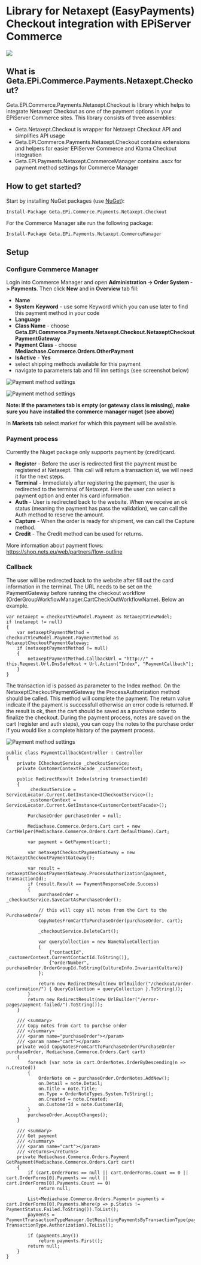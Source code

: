 Library for Netaxept (EasyPayments) Checkout integration with EPiServer Commerce
=============

![](http://tc.geta.no/app/rest/builds/buildType:(id:TeamFrederik_EPiCommercePaymentsKlarnaCheckout_Debug)/statusIcon)

## What is Geta.EPi.Commerce.Payments.Netaxept.Checkout?

Geta.EPi.Commerce.Payments.Netaxept.Checkout is library which helps to integrate Netaxept Checkout as one of the payment options in your EPiServer Commerce sites.
This library consists of three assemblies: 
* Geta.Netaxept.Checkout is wrapper for Netaxept Checkout API and simplifies API usage 
* Geta.EPi.Commerce.Payments.Netaxept.Checkout contains extensions and helpers for easier EPiServer Commerce and Klarna Checkout integration 
* Geta.EPi.Payments.Netaxept.CommerceManager contains .ascx for payment method settings for Commerce Manager

## How to get started?

Start by installing NuGet packages (use [NuGet](http://nuget.episerver.com/)):

    Install-Package Geta.EPi.Commerce.Payments.Netaxept.Checkout

For the Commerce Manager site run the following package:

    Install-Package Geta.EPi.Payments.Netaxept.CommerceManager

## Setup

### Configure Commerce Manager

Login into Commerce Manager and open **Administration -> Order System -> Payments**. Then click **New** and in **Overview** tab fill:

- **Name**
- **System Keyword** - use some Keyword which you can use later to find this payment method in your code
- **Language**
- **Class Name** - choose **Geta.EPi.Commerce.Payments.Netaxept.Checkout.NetaxeptCheckoutPaymentGateway**
- **Payment Class** - choose **Mediachase.Commerce.Orders.OtherPayment**
- **IsActive** - **Yes**
- select shipping methods available for this payment
- navigate to parameters tab and fill inn settings (see screenshot below)

![Payment method settings](/Netaxept/screenshots/overview.PNG?raw=true "Payment method settings")

![Payment method settings](/Netaxept/screenshots/parameters.PNG?raw=true "Payment method parameters")

**Note: If the parameters tab is empty (or gateway class is missing), make sure you have installed the commerce manager nuget (see above)**

In **Markets** tab select market for which this payment will be available.

### Payment process

Currently the Nuget package only supports payment by (credit)card. 
- **Register**  - Before the user is redirected first the payment must be registered at Netaxept. This call will return a transaction id, we will need it for the next steps.
- **Terminal**  - Immediately after registering the payment, the user is redirected to the terminal of Netaxept. Here the user can select a payment option and enter his card information.
- **Auth**      - User is redirected back to the website. When we receive an ok status (meaning the payment has pass the validation), we can call the Auth method to reserve the amount.
- **Capture**   - When the order is ready for shipment, we can call the Capture method.
- **Credit**    - The Credit method can be used for returns.

More information about payment flows:
https://shop.nets.eu/web/partners/flow-outline

### Callback

The user will be redirected back to the website after fill out the card information in the terminal. The URL needs to be set on the PaymentGateway before running the checkout workflow (OrderGroupWorkflowManager.CartCheckOutWorkflowName).
Below an example. 

```
var netaxept = checkoutViewModel.Payment as NetaxeptViewModel;
if (netaxept != null)
{
    var netaxeptPaymentMethod = checkoutViewModel.Payment.PaymentMethod as NetaxeptCheckoutPaymentGateway;
    if (netaxeptPaymentMethod != null)
    {
        netaxeptPaymentMethod.CallbackUrl = "http://" + this.Request.Url.DnsSafeHost + Url.Action("Index", "PaymentCallback");
    }
}

```

The transaction id is passed as parameter to the Index method. On the NetaxeptCheckoutPaymentGateway the ProcessAuthorization method should be called. This method will complete the payment. The return value indicate if the payment is successfull otherwise
an error code is returned. If the result is ok, then the cart should be saved as a purchase order to finalize the checkout. During the payment process, notes are saved on the cart (register and auth steps), you can copy the notes to the purchase order if you 
would like a complete history of the payment process.

![Payment method settings](/Netaxept/screenshots/notes.PNG?raw=true "Order notes")

```
public class PaymentCallbackController : Controller
{
    private ICheckoutService _checkoutService;
    private CustomerContextFacade _customerContext;

    public RedirectResult Index(string transactionId)
    {
        _checkoutService = ServiceLocator.Current.GetInstance<ICheckoutService>();
        _customerContext = ServiceLocator.Current.GetInstance<CustomerContextFacade>();

        PurchaseOrder purchaseOrder = null;

        Mediachase.Commerce.Orders.Cart cart = new CartHelper(Mediachase.Commerce.Orders.Cart.DefaultName).Cart;
        
        var payment = GetPayment(cart);

        var netaxeptCheckoutPaymentGateway = new NetaxeptCheckoutPaymentGateway();

        var result = netaxeptCheckoutPaymentGateway.ProcessAuthorization(payment, transactionId);
        if (result.Result == PaymentResponseCode.Success)
        {
            purchaseOrder = _checkoutService.SaveCartAsPurchaseOrder();

            // this will copy all notes from the Cart to the PurchaseOrder
            CopyNotesFromCartToPurchaseOrder(purchaseOrder, cart); 

            _checkoutService.DeleteCart();

            var queryCollection = new NameValueCollection
            {
                {"contactId", _customerContext.CurrentContactId.ToString()},
                {"orderNumber", purchaseOrder.OrderGroupId.ToString(CultureInfo.InvariantCulture)}
            };

            return new RedirectResult(new UrlBuilder("/checkout/order-confirmation/") { QueryCollection = queryCollection }.ToString());
        }
        return new RedirectResult(new UrlBuilder("/error-pages/payment-failed/").ToString());
    }

    /// <summary>
    /// Copy notes from cart to purchse order
    /// </summary>
    /// <param name="purchaseOrder"></param>
    /// <param name="cart"></param>
    private void CopyNotesFromCartToPurchaseOrder(PurchaseOrder purchaseOrder, Mediachase.Commerce.Orders.Cart cart)
    {
        foreach (var note in cart.OrderNotes.OrderByDescending(n => n.Created))
        {
            OrderNote on = purchaseOrder.OrderNotes.AddNew();
            on.Detail = note.Detail;
            on.Title = note.Title;
            on.Type = OrderNoteTypes.System.ToString();
            on.Created = note.Created;
            on.CustomerId = note.CustomerId;
        }
        purchaseOrder.AcceptChanges();
    }

    /// <summary>
    /// Get payment
    /// </summary>
    /// <param name="cart"></param>
    /// <returns></returns>
    private Mediachase.Commerce.Orders.Payment GetPayment(Mediachase.Commerce.Orders.Cart cart)
    {
        if (cart.OrderForms == null || cart.OrderForms.Count == 0 || cart.OrderForms[0].Payments == null || cart.OrderForms[0].Payments.Count == 0)
            return null;

        List<Mediachase.Commerce.Orders.Payment> payments = cart.OrderForms[0].Payments.Where(p => p.Status != PaymentStatus.Failed.ToString()).ToList();
        payments = PaymentTransactionTypeManager.GetResultingPaymentsByTransactionType(payments, TransactionType.Authorization).ToList();

        if (payments.Any())
            return payments.First();
        return null;
    }
}
```

